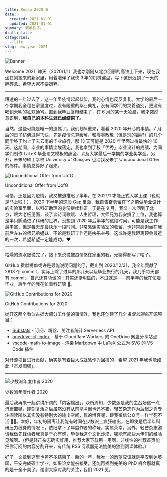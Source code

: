 ```yaml
---
title: Recap 2020 ⚽
date:
  created: 2021-01-01
  updated: 2021-01-01
summary: 新年快乐。
draft: false
categories:
  - life
slug: new-year-2021
---
```


![Banner](../images/new-year-2021/new-year-2021.png)

Welcome 2021. 昨天（2020/1/1）我也才刚刚从北京回家的高铁上下来，现在我坐在刚搬来的新家里，用着陪伴了我快 3 年的机械键盘，写下这份迟到了一天的碎碎念。希望大家不要嫌弃。

<!-- more -->

---

糟透的一年过去了，这一年里疫情起起伏伏，我的心情也反反复复。大学的最后一个学期我全程在家里度过，没有隆重的毕业典礼，没有同学们的哭着道别，更没有喝到天明的狂欢通宵。直到我毕业答辩结束了，在 6 月的某一天凌晨，我才突然意识到，**我自己的本科生涯已经结束了。**

当然，这些可能是唯一的遗憾了。我们划掉重来，看看 2020 年开心的事情。7 月后的日子仿佛过得飞快，先是疫情总算缓解，和零零散散（但是玩的最好）的几个同学终于约上了去云南的毕业旅行，那 10 天可能是 2020 年里面过得最快的 10 天。这期间，毕业的事情尘埃落定，我也拿到了校「优秀」毕业设计的成绩、为同学们制作 LaTeX 毕业论文模板的酬金、以及大学最后一学期的学业奖学金。另外，未来的硕士学校 University of Glasgow 也给我发来了 Unconditional Offer 的邮件。事情总算好了起来。

![Unconditional Offer from UofG](../images/new-year-2021/75928f2f96bfa9c9633fd04c842ccd65.png)

Unconditional Offer from UofG

可惜，还是因为疫情，我又被迫推迟了半年，在 2021/1 才能正式入学上课（也就是马上啦！），2020 下半年的这段 Gap 里面，我自告奋勇留在了之前做毕业设计的实验室里面，以科研助理的身份继续科研。于是在 9 月，我又一次回到了北京，跟大老板见面，谈了谈诗词歌赋、人生哲理，大师兄为我安排了工位，我也算是半只脚踏进了科研的世界。没想到 2020 年后半年的这段时间，可能是我工作最丰富，但是每天却最快乐一段时间。非常感谢实验室的收留，也非常感谢坐在我前后左右的师兄弟姐妹：不论是科研工作还是~~快乐上号~~。这或许是我距离顶会最近的一次，希望希望一定能成功。❤️

---

枯燥的流水账说完了，接下来说说被疫情憋在家里的我，无聊得都写了啥子。

GitHub 贡献榜单或许是最能说明问题的了，截止到 2020/12/31，我全年贡献了 2813 个 commit，实际上除了过年的那几天以及毕业旅行的几天，我几乎每天都有 commit，自己还算骄傲的！其实还挺明显的，不过就是——前半年的我在忙着毕业，后半年的我在忙着科研嘛 🤣。

![GitHub Contributions for 2020](../images/new-year-2021/9f473bba9cdf7154753ab524f4a9c986.png)

GitHub Contributions for 2020

抛开这两个看似占据大部分工作量的事情外，我也还创建了几个*备受欢迎的*开源项目：

- [Substats](https://github.com/spencerwooo/Substats) - 订阅、粉丝、关注者统计 Serverless API
- [onedrive-cf-index](https://github.com/spencerwooo/onedrive-cf-index) - 基于 Cloudflare Workers 的 OneDrive 网盘分享站点
- [vscode-math-to-image](https://github.com/TeamMeow/vscode-math-to-image) - 渲染 Markdown 中 LaTeX 公式为 SVG 的 VS Code 插件

对开源项目进行贡献，确实是有着巨大成就感作为回报的，希望 2021 年我也能如此「奋发图强」。

---

![少数派年度作者 2020](../images/new-year-2021/7caf20c00c5cad3cb7dda7c2e6529a9a.png)

少数派年度作者 2020

最后我再来一起讲讲所谓的「内容输出」。众所周知，少数派是我的主战场这一点毋庸置疑，即刻复活之后虽然没有从前清净但也还不错，轻芒杂志作为后起之秀专注阅读所以其实没有特别大的输出空间，我的博客呢，跟我微信公众号一样半死不活 🤦🏼。幸好，年初的隔离让我能有时间在少数派上疯狂输出，在即使是后半年科研压力缠身的情况下，依旧拿下了年度作者的称号，实属荣幸。另外，轻芒杂志邀请我做先锋读者我真是于心有愧，毕竟我这个文化沙漠，哪能有那些大佬们的经验见解啊。（但是轻芒杂志确实好用，推荐大家下载用一用啊，非线性的推荐首页能把你订阅的内容分割开来，有传统 RSS 阅读器无法媲美的独到阅读体验。）

好了，文章到这里也差不多结束了。新的一年，我唯一的愿望应该就是平安到达英国，平安完成硕士学业，如果论文能被接受，还能再找到完美的 PhD 机会那就真的是十全十美了。谢谢大家对我的关注，我们 2021 见。
